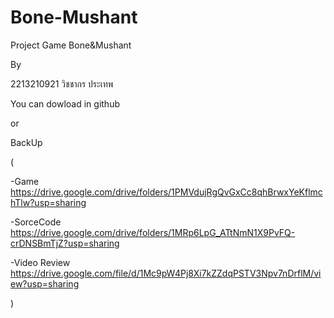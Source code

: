 # Bone-Mushant
Project Game Bone&Mushant 

By

2213210921 วิชชากร ประเทพ

You can dowload in github

or

BackUp

(

-Game https://drive.google.com/drive/folders/1PMVdujRgQvGxCc8qhBrwxYeKflmchTlw?usp=sharing

-SorceCode https://drive.google.com/drive/folders/1MRp6LpG_ATtNmN1X9PvFQ-crDNSBmTjZ?usp=sharing

-Video Review https://drive.google.com/file/d/1Mc9pW4Pj8Xi7kZZdqPSTV3Npv7nDrflM/view?usp=sharing

)
